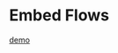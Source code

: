 # Embed Flows

<!---
pad is relatief t.o.v. de markdown file link
--->

<object data="https://view.officeapps.live.com/op/view.aspx?src=https://rgeerkens.github.io/Documentation/3.0/Flows.xlsx&wdOrigin=BROWSELINK" width="100%" height="800"></object>

[demo](demo-excel.xlsx)
